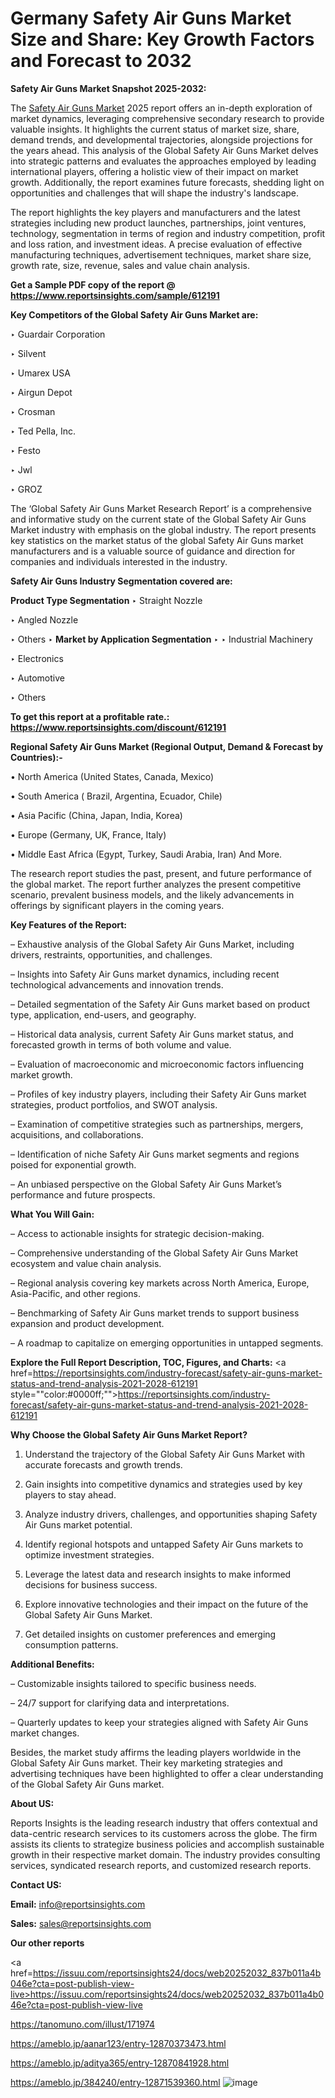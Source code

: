 # Germany Safety Air Guns Market Size and Share: Key Growth Factors and Forecast to 2032

<strong>Safety Air Guns Market Snapshot 2025-2032:</strong>

The <a href=https://www.reportsinsights.com/sample/612191>Safety Air Guns Market</a> 2025 report offers an in-depth exploration of market dynamics, leveraging comprehensive secondary research to provide valuable insights. It highlights the current status of market size, share, demand trends, and developmental trajectories, alongside projections for the years ahead. This analysis of the Global Safety Air Guns Market delves into strategic patterns and evaluates the approaches employed by leading international players, offering a holistic view of their impact on market growth. Additionally, the report examines future forecasts, shedding light on opportunities and challenges that will shape the industry's landscape.

The report highlights the key players and manufacturers and the latest strategies including new product launches, partnerships, joint ventures, technology, segmentation in terms of region and industry competition, profit and loss ration, and investment ideas. A precise evaluation of effective manufacturing techniques, advertisement techniques, market share size, growth rate, size, revenue, sales and value chain analysis.

<strong>Get a Sample PDF copy of the report @ <a href=https://www.reportsinsights.com/sample/612191 style=color:#0000ff;>https://www.reportsinsights.com/sample/612191</a></strong>

<strong>Key Competitors of the Global Safety Air Guns Market are:</strong>

‣ Guardair Corporation

‣ Silvent

‣ Umarex USA

‣ Airgun Depot

‣ Crosman

‣ Ted Pella, Inc.

‣ Festo

‣ Jwl

‣ GROZ

The ‘Global Safety Air Guns Market Research Report’ is a comprehensive and informative study on the current state of the Global Safety Air Guns Market industry with emphasis on the global industry. The report presents key statistics on the market status of the global Safety Air Guns market manufacturers and is a valuable source of guidance and direction for companies and individuals interested in the industry.

<strong>Safety Air Guns Industry Segmentation covered are:</strong>

<strong>Product Type Segmentation</strong>
‣
Straight Nozzle

‣ Angled Nozzle

‣ Others
‣ 
<strong>Market by Application Segmentation</strong>
‣
‣  Industrial Machinery

‣ Electronics

‣ Automotive

‣ Others

<strong>To get this report at a profitable rate.: <a href=https://www.reportsinsights.com/discount/612191 style=color:#0000ff;>https://www.reportsinsights.com/discount/612191</a></strong>

<strong>Regional Safety Air Guns Market (Regional Output, Demand &amp; Forecast by Countries):-</strong>

• North America (United States, Canada, Mexico)

• South America ( Brazil, Argentina, Ecuador, Chile)

• Asia Pacific (China, Japan, India, Korea)

• Europe (Germany, UK, France, Italy)

• Middle East Africa (Egypt, Turkey, Saudi Arabia, Iran) And More.

The research report studies the past, present, and future performance of the global market. The report further analyzes the present competitive scenario, prevalent business models, and the likely advancements in offerings by significant players in the coming years.

<strong>Key Features of the Report:</strong>

– Exhaustive analysis of the Global Safety Air Guns Market, including drivers, restraints, opportunities, and challenges.

– Insights into Safety Air Guns market dynamics, including recent technological advancements and innovation trends.

– Detailed segmentation of the Safety Air Guns market based on product type, application, end-users, and geography.

– Historical data analysis, current Safety Air Guns market status, and forecasted growth in terms of both volume and value.

– Evaluation of macroeconomic and microeconomic factors influencing market growth.

– Profiles of key industry players, including their Safety Air Guns market strategies, product portfolios, and SWOT analysis.

– Examination of competitive strategies such as partnerships, mergers, acquisitions, and collaborations.

– Identification of niche Safety Air Guns market segments and regions poised for exponential growth.

– An unbiased perspective on the Global Safety Air Guns Market’s performance and future prospects.

<strong>What You Will Gain:</strong>

– Access to actionable insights for strategic decision-making.

– Comprehensive understanding of the Global Safety Air Guns Market ecosystem and value chain analysis.

– Regional analysis covering key markets across North America, Europe, Asia-Pacific, and other regions.

– Benchmarking of Safety Air Guns market trends to support business expansion and product development.

– A roadmap to capitalize on emerging opportunities in untapped segments.

<strong>Explore the Full Report Description, TOC, Figures, and Charts:</strong>
<a href=https://reportsinsights.com/industry-forecast/safety-air-guns-market-status-and-trend-analysis-2021-2028-612191 style=""color:#0000ff;"">https://reportsinsights.com/industry-forecast/safety-air-guns-market-status-and-trend-analysis-2021-2028-612191</a>

<strong>Why Choose the Global Safety Air Guns Market Report?</strong>

1. Understand the trajectory of the Global Safety Air Guns Market with accurate forecasts and growth trends.

2. Gain insights into competitive dynamics and strategies used by key players to stay ahead.

3. Analyze industry drivers, challenges, and opportunities shaping Safety Air Guns market potential.

4. Identify regional hotspots and untapped Safety Air Guns markets to optimize investment strategies.

5. Leverage the latest data and research insights to make informed decisions for business success.

6. Explore innovative technologies and their impact on the future of the Global Safety Air Guns Market.

7. Get detailed insights on customer preferences and emerging consumption patterns.

<strong>Additional Benefits:</strong>

– Customizable insights tailored to specific business needs.

– 24/7 support for clarifying data and interpretations.

– Quarterly updates to keep your strategies aligned with Safety Air Guns market changes.

Besides, the market study affirms the leading players worldwide in the Global Safety Air Guns market. Their key marketing strategies and advertising techniques have been highlighted to offer a clear understanding of the Global Safety Air Guns market.

<strong><strong>About US</strong>:</strong>

Reports Insights is the leading research industry that offers contextual and data-centric research services to its customers across the globe. The firm assists its clients to strategize business policies and accomplish sustainable growth in their respective market domain. The industry provides consulting services, syndicated research reports, and customized research reports.

<strong>Contact US:</strong>

<p class=><b>Email:</b> <a href=mailto:info@reportsinsights.com>info@reportsinsights.com</a></p>
<p class=><b>Sales:</b> <a href=mailto:sales@reportsinsights.com>sales@reportsinsights.com</a></p>

<strong>Our other reports</strong>

<a href=https://issuu.com/reportsinsights24/docs/web20252032_837b011a4b046e?cta=post-publish-view-live>https://issuu.com/reportsinsights24/docs/web20252032_837b011a4b046e?cta=post-publish-view-live</a>

<a href=https://tanomuno.com/illust/171974>https://tanomuno.com/illust/171974</a>

<a href=https://ameblo.jp/aanar123/entry-12870373473.html>https://ameblo.jp/aanar123/entry-12870373473.html</a>

<a href=https://ameblo.jp/aditya365/entry-12870841928.html>https://ameblo.jp/aditya365/entry-12870841928.html</a>

<a href=https://ameblo.jp/384240/entry-12871539360.html>https://ameblo.jp/384240/entry-12871539360.html</a>
![image](https://github.com/user-attachments/assets/8bb91a81-beb0-450a-8737-cf7e12692c2e)
